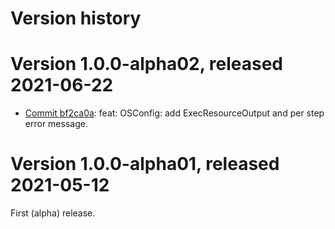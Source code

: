 # Version history

# Version 1.0.0-alpha02, released 2021-06-22

- [Commit bf2ca0a](https://github.com/googleapis/google-cloud-dotnet/commit/bf2ca0a): feat: OSConfig: add ExecResourceOutput and per step error message.

# Version 1.0.0-alpha01, released 2021-05-12

First (alpha) release.


